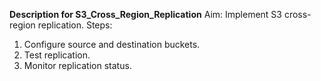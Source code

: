 **Description for S3_Cross_Region_Replication**
Aim: Implement S3 cross-region replication.
Steps:
1. Configure source and destination buckets.
2. Test replication.
3. Monitor replication status.
